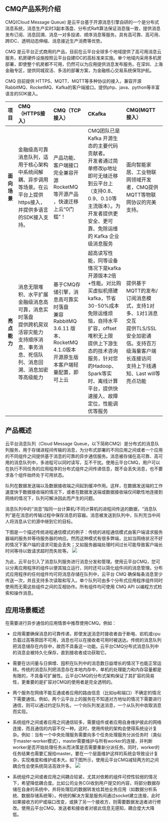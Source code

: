 ## CMQ产品系列介绍
CMQ(Cloud Message Queue) 是云平台基于开源消息引擎自研的一个是分布式消息系统，消息生产实时3副本落盘、分布式Raft算法保证消息强一致，提供消息发布订阅、消息回溯、消息一对多投递、顺序消息等服务。具有高可靠、高可用、跨IDC、透明动态伸缩、消息接近生产消费等优势。 

CMQ 是云平台正式商用的产品，目前在云平台全球多个地域提供了高可用消息云服务，机房硬件设施按照云平台自建IDC的高标准来实施。单个地域内采用多机房部署，即使整个机房都不可用，仍然可以为应用提供消息发布服务。在深圳、上海金融专区，提供同城双活、多活的部署方案，为金融核心交易系统保驾护航。

CMQ 目前提供 HTTPS、MQTT、MQTT等多种协议的接入，兼容开源RabbitMQ、RocketMQ、Kafka的客户端接口。提供php、java、python等丰富语言的SDK接入。



| 项目 |     CMQ（HTTPS接入）|   CMQ（TCP接入）| CKafka |  CMQ(MQTT接入）|
| :-------- | :--------| :------ |:------ |:------ |
| **面向场景**    |   金融级高可靠消息队列，适用于核心架构中系统间解耦、异步调用等场景。在云平台上提供https接入，并提供多语言的SDK接入支持。 |  产品功能、客户端接口完全兼容开源RocketMQ等开源产品 ，快速迁移上云“0门槛”！ | CMQ团队已是 Kafka 开源生态的主要代码贡献者。<br>开发者通过简单修改ip地址即可无缝迁移到云平台上（支持0.8、0.9、0.10等主流版本）。为开发者提供更安全、更可靠、免除运维的 Kafka 企业级消息服务 | 面向智能家居、工业物联网领域开发者，CMQ提供MQTT等物联网协议的完美支持。 |
| **亮点能力**    |   消息无限堆积、水平扩展<br>金融级消息高可靠，消息实时落盘<br>提供跨机房双活容灾能力<br>支持顺序消息、事务消息、死信队列、消息回溯、消息加密等高级能力 |  基于CMQ存储引擎，消息高可靠实时落盘<br>兼容RabbitMQ 3.6.11 版本、RocketMQ 4.1.0版本<br>开源原生版本客户端轻量配置，即可上云 | 超高读写性能，同等设备情况下是kafka开源版本2倍+性能。对比购买虚拟机搭建kafka，节省30-50%成本<br>免除运维烦恼，自持水平扩容，offset堆积无上限<br>提供上下游生态的技术咨询服务，针对您的Hadoop、Spark等实时、离线计算平台，提供快速接入、故障定位，性能调优等服务 | 提供基于MQTT的发布/订阅消息模式，支持1对多、1对1消息交互<br>提供TLS/SSL安全加密通信。支持百万级海量客户端长连接访问<br>支持上下线通知、Last will等亮点功能 |



## 产品概述

云平台消息队列（Cloud Message Queue，以下简称CMQ）是分布式的消息队列服务，用于存储进程间传输的消息，为分布式部署的不同应用之间或者一个应用的不同组件之间提供基于消息的可靠的异步通信服务。消息被存储在高可靠、高可用的消息队列中，多进程可以同时读写，互不干扰。使用云平台CMQ，用户可以在执行不同任务的应用程序的分布式组件之间传递信息，既不会丢失消息，也不要求各个组件始终处于可用状态。

队列在数据发送端以及数据接收端之间起到缓冲作用。这样，在数据发送端的工作速度快于数据接收端的情况下，或者在数据发送端或数据接收端仅间歇性地连接到网络的情况下，队列可解决因此而产生的问题。

消息队列中的“消息”指同一台计算机/不同计算机的进程间传送的数据，“消息队列”是在消息的传输过程中保存消息的容器。消息被发送到队列中，队列充当中间人将消息从它的源中继到它的目标。

下图是一个描述传统进程通信模式的例子：传统的进程通信模式由客户端请求服务器端的服务并等待服务器的响应。然而这种模式有很多弊端，比如当网络状况不好的情况下客户端的请求可能会丢失；又如服务器端处理时间过长可能导致客户端长时间等待以致请求超时而失败等。
![](http://imgcache.tcecqpoc.fsphere.cn/image/mccdn.qcloud.com/static/img/6c066f82f7e94e6ee58c782325860c02/image.jpg)

为此，云平台引入了消息队列服务进行消息分发和管理。使用云平台CMQ，您可以分离应用程序的组件以便其独立运行，同时还可以简化组件间的消息管理。分布式应用程序的任何组件均可将消息存储在队列中，云平台 CMQ 确保每条消息至少传送一次，并且支持多次读取和写入。单个队列可由多个分布式应用程序组件同时使用而无需这些组件之间的互相协作。所有组件均可使用 CMQ API 以编程方式检索和操作消息。


## 应用场景概述


在需要进行异步通信的应用情景中推荐使用CMQ。例如：

- 应用需要确保消息的可靠传递，即使发送消息时接收者由于断电、宕机或cpu负载过高等原因不可用，消息也可以在接收者可用时被送达。传统的消息队列把消息储存在内存中，故而不具备这一功能。云平台CMQ分布式消息队列中的消息会被持久化保存，直到接收者成功获取它。

- 需要在访问量与日俱增、囤积在队列中的消息数日益增长的情况下也能正常运转。传统的消息队列把消息存在本地内存中，单机的处理能力和内存容量都是有限的，不具备可扩展性。云平台CMQ的分布式架构保证了其扩容的简易性，更重要的是扩容对CMQ的使用者是完全透明的。

- 两个服务在网络不能互通或者应用的路由信息（比如ip和端口）不确定的情况下需要通信。例如，两个云平台上的服务在不知道对方地址的情况下需要进行通信，则可以通过约定队列名，一个向队列发送消息，一个从队列中收取消息而实现。

- 系统组件之间或者应用之间通信较多，需要组件或者应用自身维护彼此的网络连接，而且通信的内容不仅一种。这时，使用传统的架构会使得系统设计复杂。例如：当有一个中央处理服务需要向多个任务处理服务分派任务时（类似于master-worker模式），master需要维护与所有worker的连接，并判断worker是否开始处理任务从而决策是否需要重新分派任务。同时，worker的任务结果也需要汇报给master。要在一个层面维护这样的系统会导致设计复杂，实现难度和维护成本大。如下图所示，使用云平台CMQ减轻两方的之间耦合性会使系统简洁高效许多。
![](http://imgcache.tcecqpoc.fsphere.cn/image/mccdn.qcloud.com/static/img/c39a0f8227943738dceb85575f56e4eb/image.jpg)

- 系统组件之间或者应用之间耦合较紧，尤其对依赖的组件可控性较弱的情况下，希望降低耦合度。比如公司业务CGI收到用户提交的内容，将部分数据存储在自身的系统中，并将处理后的数据转发给其他业务应用（如数据分析系统、数据存储系统等）。传统的解决方案是服务间通过socket建立连接，此时如果接收方的IP或端口改变，或换了另一个接收方，则需要数据发送者进行修改。使用云平台CMQ，发送者和接收者对彼此信息无感知，耦合度大大降低。
